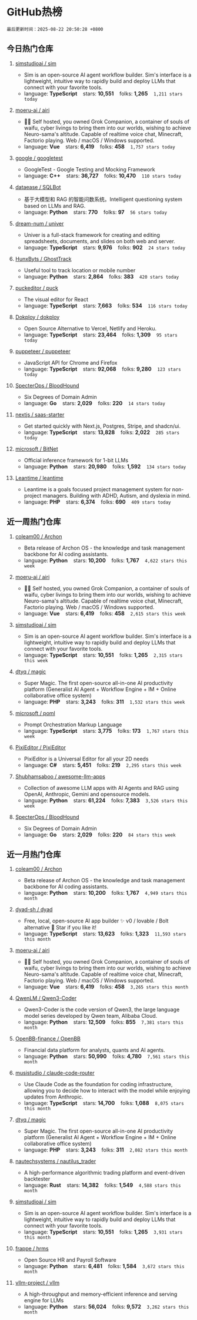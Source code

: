 # GitHub热榜

`最后更新时间：2025-08-22 20:50:28 +0800`

## 今日热门仓库

1. [simstudioai / sim](https://github.com/simstudioai/sim)
    - Sim is an open-source AI agent workflow builder. Sim's interface is a lightweight, intuitive way to rapidly build and deploy LLMs that connect with your favorite tools.
    - language: **TypeScript** &nbsp;&nbsp; stars: **10,551** &nbsp;&nbsp; folks: **1,265**  &nbsp;&nbsp; `1,211 stars today`

1. [moeru-ai / airi](https://github.com/moeru-ai/airi)
    - 💖🧸 Self hosted, you owned Grok Companion, a container of souls of waifu, cyber livings to bring them into our worlds, wishing to achieve Neuro-sama's altitude. Capable of realtime voice chat, Minecraft, Factorio playing. Web / macOS / Windows supported.
    - language: **Vue** &nbsp;&nbsp; stars: **6,419** &nbsp;&nbsp; folks: **458**  &nbsp;&nbsp; `1,757 stars today`

1. [google / googletest](https://github.com/google/googletest)
    - GoogleTest - Google Testing and Mocking Framework
    - language: **C++** &nbsp;&nbsp; stars: **36,727** &nbsp;&nbsp; folks: **10,470**  &nbsp;&nbsp; `110 stars today`

1. [dataease / SQLBot](https://github.com/dataease/SQLBot)
    - 基于大模型和 RAG 的智能问数系统。Intelligent questioning system based on LLMs and RAG.
    - language: **Python** &nbsp;&nbsp; stars: **770** &nbsp;&nbsp; folks: **97**  &nbsp;&nbsp; `56 stars today`

1. [dream-num / univer](https://github.com/dream-num/univer)
    - Univer is a full-stack framework for creating and editing spreadsheets, documents, and slides on both web and server.
    - language: **TypeScript** &nbsp;&nbsp; stars: **9,976** &nbsp;&nbsp; folks: **902**  &nbsp;&nbsp; `24 stars today`

1. [HunxByts / GhostTrack](https://github.com/HunxByts/GhostTrack)
    - Useful tool to track location or mobile number
    - language: **Python** &nbsp;&nbsp; stars: **2,864** &nbsp;&nbsp; folks: **383**  &nbsp;&nbsp; `420 stars today`

1. [puckeditor / puck](https://github.com/puckeditor/puck)
    - The visual editor for React
    - language: **TypeScript** &nbsp;&nbsp; stars: **7,663** &nbsp;&nbsp; folks: **534**  &nbsp;&nbsp; `116 stars today`

1. [Dokploy / dokploy](https://github.com/Dokploy/dokploy)
    - Open Source Alternative to Vercel, Netlify and Heroku.
    - language: **TypeScript** &nbsp;&nbsp; stars: **23,464** &nbsp;&nbsp; folks: **1,309**  &nbsp;&nbsp; `95 stars today`

1. [puppeteer / puppeteer](https://github.com/puppeteer/puppeteer)
    - JavaScript API for Chrome and Firefox
    - language: **TypeScript** &nbsp;&nbsp; stars: **92,068** &nbsp;&nbsp; folks: **9,280**  &nbsp;&nbsp; `123 stars today`

1. [SpecterOps / BloodHound](https://github.com/SpecterOps/BloodHound)
    - Six Degrees of Domain Admin
    - language: **Go** &nbsp;&nbsp; stars: **2,029** &nbsp;&nbsp; folks: **220**  &nbsp;&nbsp; `14 stars today`

1. [nextjs / saas-starter](https://github.com/nextjs/saas-starter)
    - Get started quickly with Next.js, Postgres, Stripe, and shadcn/ui.
    - language: **TypeScript** &nbsp;&nbsp; stars: **13,828** &nbsp;&nbsp; folks: **2,022**  &nbsp;&nbsp; `285 stars today`

1. [microsoft / BitNet](https://github.com/microsoft/BitNet)
    - Official inference framework for 1-bit LLMs
    - language: **Python** &nbsp;&nbsp; stars: **20,980** &nbsp;&nbsp; folks: **1,592**  &nbsp;&nbsp; `134 stars today`

1. [Leantime / leantime](https://github.com/Leantime/leantime)
    - Leantime is a goals focused project management system for non-project managers. Building with ADHD, Autism, and dyslexia in mind.
    - language: **PHP** &nbsp;&nbsp; stars: **6,374** &nbsp;&nbsp; folks: **690**  &nbsp;&nbsp; `409 stars today`


## 近一周热门仓库

1. [coleam00 / Archon](https://github.com/coleam00/Archon)
    - Beta release of Archon OS - the knowledge and task management backbone for AI coding assistants.
    - language: **Python** &nbsp;&nbsp; stars: **10,200** &nbsp;&nbsp; folks: **1,767**  &nbsp;&nbsp; `4,622 stars this week`

1. [moeru-ai / airi](https://github.com/moeru-ai/airi)
    - 💖🧸 Self hosted, you owned Grok Companion, a container of souls of waifu, cyber livings to bring them into our worlds, wishing to achieve Neuro-sama's altitude. Capable of realtime voice chat, Minecraft, Factorio playing. Web / macOS / Windows supported.
    - language: **Vue** &nbsp;&nbsp; stars: **6,419** &nbsp;&nbsp; folks: **458**  &nbsp;&nbsp; `2,615 stars this week`

1. [simstudioai / sim](https://github.com/simstudioai/sim)
    - Sim is an open-source AI agent workflow builder. Sim's interface is a lightweight, intuitive way to rapidly build and deploy LLMs that connect with your favorite tools.
    - language: **TypeScript** &nbsp;&nbsp; stars: **10,551** &nbsp;&nbsp; folks: **1,265**  &nbsp;&nbsp; `2,315 stars this week`

1. [dtyq / magic](https://github.com/dtyq/magic)
    - Super Magic. The first open-source all-in-one AI productivity platform (Generalist AI Agent + Workflow Engine + IM + Online collaborative office system)
    - language: **PHP** &nbsp;&nbsp; stars: **3,243** &nbsp;&nbsp; folks: **311**  &nbsp;&nbsp; `1,532 stars this week`

1. [microsoft / poml](https://github.com/microsoft/poml)
    - Prompt Orchestration Markup Language
    - language: **TypeScript** &nbsp;&nbsp; stars: **3,775** &nbsp;&nbsp; folks: **173**  &nbsp;&nbsp; `1,767 stars this week`

1. [PixiEditor / PixiEditor](https://github.com/PixiEditor/PixiEditor)
    - PixiEditor is a Universal Editor for all your 2D needs
    - language: **C#** &nbsp;&nbsp; stars: **5,451** &nbsp;&nbsp; folks: **219**  &nbsp;&nbsp; `2,295 stars this week`

1. [Shubhamsaboo / awesome-llm-apps](https://github.com/Shubhamsaboo/awesome-llm-apps)
    - Collection of awesome LLM apps with AI Agents and RAG using OpenAI, Anthropic, Gemini and opensource models.
    - language: **Python** &nbsp;&nbsp; stars: **61,224** &nbsp;&nbsp; folks: **7,383**  &nbsp;&nbsp; `3,526 stars this week`

1. [SpecterOps / BloodHound](https://github.com/SpecterOps/BloodHound)
    - Six Degrees of Domain Admin
    - language: **Go** &nbsp;&nbsp; stars: **2,029** &nbsp;&nbsp; folks: **220**  &nbsp;&nbsp; `84 stars this week`


## 近一月热门仓库

1. [coleam00 / Archon](https://github.com/coleam00/Archon)
    - Beta release of Archon OS - the knowledge and task management backbone for AI coding assistants.
    - language: **Python** &nbsp;&nbsp; stars: **10,200** &nbsp;&nbsp; folks: **1,767**  &nbsp;&nbsp; `4,949 stars this month`

1. [dyad-sh / dyad](https://github.com/dyad-sh/dyad)
    - Free, local, open-source AI app builder ✨ v0 / lovable / Bolt alternative 🌟 Star if you like it!
    - language: **TypeScript** &nbsp;&nbsp; stars: **13,623** &nbsp;&nbsp; folks: **1,323**  &nbsp;&nbsp; `11,593 stars this month`

1. [moeru-ai / airi](https://github.com/moeru-ai/airi)
    - 💖🧸 Self hosted, you owned Grok Companion, a container of souls of waifu, cyber livings to bring them into our worlds, wishing to achieve Neuro-sama's altitude. Capable of realtime voice chat, Minecraft, Factorio playing. Web / macOS / Windows supported.
    - language: **Vue** &nbsp;&nbsp; stars: **6,419** &nbsp;&nbsp; folks: **458**  &nbsp;&nbsp; `3,265 stars this month`

1. [QwenLM / Qwen3-Coder](https://github.com/QwenLM/Qwen3-Coder)
    - Qwen3-Coder is the code version of Qwen3, the large language model series developed by Qwen team, Alibaba Cloud.
    - language: **Python** &nbsp;&nbsp; stars: **12,509** &nbsp;&nbsp; folks: **855**  &nbsp;&nbsp; `7,381 stars this month`

1. [OpenBB-finance / OpenBB](https://github.com/OpenBB-finance/OpenBB)
    - Financial data platform for analysts, quants and AI agents.
    - language: **Python** &nbsp;&nbsp; stars: **50,990** &nbsp;&nbsp; folks: **4,780**  &nbsp;&nbsp; `7,561 stars this month`

1. [musistudio / claude-code-router](https://github.com/musistudio/claude-code-router)
    - Use Claude Code as the foundation for coding infrastructure, allowing you to decide how to interact with the model while enjoying updates from Anthropic.
    - language: **TypeScript** &nbsp;&nbsp; stars: **14,700** &nbsp;&nbsp; folks: **1,088**  &nbsp;&nbsp; `8,075 stars this month`

1. [dtyq / magic](https://github.com/dtyq/magic)
    - Super Magic. The first open-source all-in-one AI productivity platform (Generalist AI Agent + Workflow Engine + IM + Online collaborative office system)
    - language: **PHP** &nbsp;&nbsp; stars: **3,243** &nbsp;&nbsp; folks: **311**  &nbsp;&nbsp; `2,082 stars this month`

1. [nautechsystems / nautilus_trader](https://github.com/nautechsystems/nautilus_trader)
    - A high-performance algorithmic trading platform and event-driven backtester
    - language: **Rust** &nbsp;&nbsp; stars: **14,382** &nbsp;&nbsp; folks: **1,549**  &nbsp;&nbsp; `4,588 stars this month`

1. [simstudioai / sim](https://github.com/simstudioai/sim)
    - Sim is an open-source AI agent workflow builder. Sim's interface is a lightweight, intuitive way to rapidly build and deploy LLMs that connect with your favorite tools.
    - language: **TypeScript** &nbsp;&nbsp; stars: **10,551** &nbsp;&nbsp; folks: **1,265**  &nbsp;&nbsp; `3,931 stars this month`

1. [frappe / hrms](https://github.com/frappe/hrms)
    - Open Source HR and Payroll Software
    - language: **Python** &nbsp;&nbsp; stars: **6,481** &nbsp;&nbsp; folks: **1,584**  &nbsp;&nbsp; `3,672 stars this month`

1. [vllm-project / vllm](https://github.com/vllm-project/vllm)
    - A high-throughput and memory-efficient inference and serving engine for LLMs
    - language: **Python** &nbsp;&nbsp; stars: **56,024** &nbsp;&nbsp; folks: **9,572**  &nbsp;&nbsp; `3,262 stars this month`
